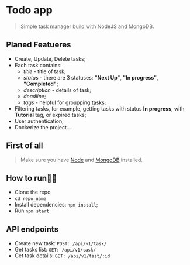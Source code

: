 # Todo app

> Simple task manager build with NodeJS and MongoDB.

## Planed Featueres

- Create, Update, Delete tasks;
- Each task contains:
  - _title_ - title of task;
  - _status_ - there are 3 statuses: **"Next Up"**, **"In progress"**, **"Completed"**;
  - _description_ - details of task;
  - _deadline_;
  - _tags_ - helpful for groupping tasks;
- Filtering tasks, for example, getting tasks with status **In progress**, with **Tutorial** tag, or expired tasks;
- User authentication;
- Dockerize the project...

## First of all

> Make sure you have [Node](https://nodejs.org/en/download/) and [MongoDB](https://www.mongodb.com/docs/guides/server/install/) installed.

## How to run🏃‍♂️

- Clone the repo
- `cd repo_name`
- Install dependencies: `npm install`;
- Run `npm start`

## API endpoints

- Create new task: `POST: /api/v1/task/`
- Get tasks list: `GET: /api/v1/task/`
- Get task details: `GET: /api/v1/tast/:id`
